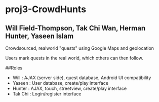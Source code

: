 proj3-CrowdHunts
================

## Will Field-Thompson, Tak Chi Wan, Herman Hunter, Yaseen Islam

Crowdsourced, realworld "quests" using Google Maps and geolocation

Users mark quests in the real world, which others can then follow.

##Roles
- Will 	  : AJAX (server side), quest database, Android UI compatibility
- Yaseen  : User database, create/play interface
- Hunter  : AJAX, touch, streetview, create/play interface
- Tak Chi : Login/register interface
